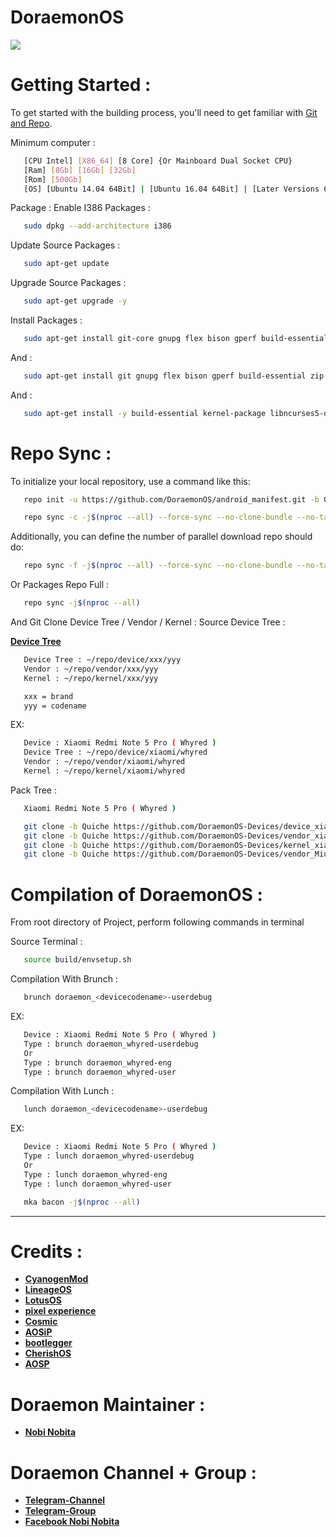# DoraemonOS #

<img src="https://raw.githubusercontent.com/DoraemonOS/android_manifest/Quiche/Doraemon.jpeg"> 

Getting Started :
===============
To get started with the building process, you'll need to get familiar with [Git and Repo](http://source.android.com/source/using-repo.html).

Minimum computer :
```bash
   [CPU Intel] [X86_64] [8 Core] {Or Mainboard Dual Socket CPU}
   [Ram] [8Gb] [16Gb] [32Gb]
   [Rom] [500Gb] 
   [OS] [Ubuntu 14.04 64Bit] | [Ubuntu 16.04 64Bit] | [Later Versions 64Bit] | [Debian 64Bit]
```

Package : 
Enable I386 Packages :
```bash
   sudo dpkg --add-architecture i386
```
Update Source Packages :
```bash
   sudo apt-get update
```
Upgrade Source Packages :
```bash
   sudo apt-get upgrade -y
```
Install Packages :
```bash
   sudo apt-get install git-core gnupg flex bison gperf build-essential zip curl zlib1g-dev gcc-multilib g++-multilib libc6-dev-i386 lib32ncurses5-dev x11proto-core-dev libx11-dev lib32z-dev libgl1-mesa-dev libxml2-utils xsltproc unzip bc repo nano
```
And :
```bash
   sudo apt-get install git gnupg flex bison gperf build-essential zip curl zlib1g-dev gcc-multilib g++-multilib libc6-dev-i386 x11proto-core-dev libx11-dev libgl1-mesa-dev libxml2-utils xsltproc unzip bc repo nano libssl-dev -y
```
And :
```bash
   sudo apt-get install -y build-essential kernel-package libncurses5-dev bzip2 android-liblog android-libbacktrace
```

Repo Sync :
===========


To initialize your local repository, use a command like this:

```bash
   repo init -u https://github.com/DoraemonOS/android_manifest.git -b Quiche
```




```bash
   repo sync -c -j$(nproc --all) --force-sync --no-clone-bundle --no-tags
```

Additionally, you can define the number of parallel download repo should do:

```bash
   repo sync -f -j$(nproc --all) --force-sync --no-clone-bundle --no-tags
```
Or Packages Repo Full :

```bash
   repo sync -j$(nproc --all)
```

And Git Clone Device Tree / Vendor / Kernel :
Source Device Tree :

   [**Device Tree**](https://github.com/DoraemonOS-Devices)
```bash
   Device Tree : ~/repo/device/xxx/yyy
   Vendor : ~/repo/vendor/xxx/yyy
   Kernel : ~/repo/kernel/xxx/yyy
```
```bash
   xxx = brand
   yyy = codename
```
EX:
```bash
   Device : Xiaomi Redmi Note 5 Pro ( Whyred )
   Device Tree : ~/repo/device/xiaomi/whyred
   Vendor : ~/repo/vendor/xiaomi/whyred
   Kernel : ~/repo/kernel/xiaomi/whyred
```
Pack Tree :
```bash
   Xiaomi Redmi Note 5 Pro ( Whyred )
```
```bash
   git clone -b Quiche https://github.com/DoraemonOS-Devices/device_xiaomi_whyred.git devive/xiaomi/whyred
   git clone -b Quiche https://github.com/DoraemonOS-Devices/vendor_xiaomi_whyred.git vendor/xiaomi/whyred
   git clone -b Quiche https://github.com/DoraemonOS-Devices/kernel_xiaomi_whyred.git kernel/xiaomi/whyred
   git clone -b Quiche https://github.com/DoraemonOS-Devices/vendor_MiuiCamera.git vendor/MiuiCamera
```

   
          


Compilation of DoraemonOS :
====================

From root directory of Project, perform following commands in terminal

Source Terminal :
```bash
   source build/envsetup.sh
```
  

Compilation With Brunch :

```bash
   brunch doraemon_<devicecodename>-userdebug
```
EX:
```bash
   Device : Xiaomi Redmi Note 5 Pro ( Whyred )
   Type : brunch doraemon_whyred-userdebug
   Or
   Type : brunch doraemon_whyred-eng
   Type : brunch doraemon_whyred-user
```



Compilation With Lunch :

```bash
   lunch doraemon_<devicecodename>-userdebug
```
EX:
```bash
   Device : Xiaomi Redmi Note 5 Pro ( Whyred )
   Type : lunch doraemon_whyred-userdebug
   Or
   Type : lunch doraemon_whyred-eng
   Type : lunch doraemon_whyred-user
```
```bash
   mka bacon -j$(nproc --all)
```


-----------------------------------------------------------------------------

 Credits :
=======
 * [**CyanogenMod**](https://github.com/Cyanogenmod)
 * [**LineageOS**](https://github.com/LineageOS)
 * [**LotusOS**](https://github.com/Lotus-OS)
 * [**pixel experience**](https://github.com/pixelexperience)
 * [**Cosmic**](https://github.com/Cosmic-OS)
 * [**AOSiP**](https://github.com/aosip)
 * [**bootlegger**](https://github.com/BootleggersROM)
 * [**CherishOS**](https://github.com/CherishOS)
 * [**AOSP**](https://android.googlesource.com)
 
 # Doraemon Maintainer : #
 * [**Nobi Nobita**](https://github.com/dopaemon)
 
 # Doraemon Channel + Group : #
 * [**Telegram-Channel**](https://t.me/DoraemonOS)
 * [**Telegram-Group**](https://t.me/DoraemonOS_Chat)
 * [**Facebook Nobi Nobita**](https://facebook.com/nobita.developer)
 

